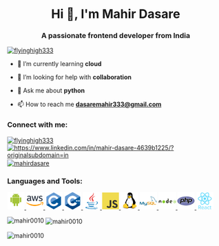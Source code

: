  <h1 align="center">Hi 👋, I'm Mahir Dasare</h1>
<h3 align="center">A passionate frontend developer from India</h3>

<p align="left"> <a href="https://twitter.com/flyinghigh333" target="blank"><img src="https://img.shields.io/twitter/follow/flyinghigh333?logo=twitter&style=for-the-badge" alt="flyinghigh333" /></a> </p>

- 🌱 I’m currently learning **cloud**

- 🤝 I’m looking for help with **collaboration**

- 💬 Ask me about **python**

- 📫 How to reach me **dasaremahir333@gmail.com**

<h3 align="left">Connect with me:</h3>
<p align="left">
<a href="https://twitter.com/flyinghigh333" target="blank"><img align="center" src="https://raw.githubusercontent.com/rahuldkjain/github-profile-readme-generator/master/src/images/icons/Social/twitter.svg" alt="flyinghigh333" height="30" width="40" /></a>
<a href="https://linkedin.com/in/https://www.linkedin.com/in/mahir-dasare-4639b1225/?originalsubdomain=in" target="blank"><img align="center" src="https://raw.githubusercontent.com/rahuldkjain/github-profile-readme-generator/master/src/images/icons/Social/linked-in-alt.svg" alt="https://www.linkedin.com/in/mahir-dasare-4639b1225/?originalsubdomain=in" height="30" width="40" /></a>
<a href="https://instagram.com/mahirdasare" target="blank"><img align="center" src="https://raw.githubusercontent.com/rahuldkjain/github-profile-readme-generator/master/src/images/icons/Social/instagram.svg" alt="mahirdasare" height="30" width="40" /></a>
</p>

<h3 align="left">Languages and Tools:</h3>
<p align="left"> <a href="https://developer.android.com" target="_blank" rel="noreferrer"> <img src="https://raw.githubusercontent.com/devicons/devicon/master/icons/android/android-original-wordmark.svg" alt="android" width="40" height="40"/> </a> <a href="https://aws.amazon.com" target="_blank" rel="noreferrer"> <img src="https://raw.githubusercontent.com/devicons/devicon/master/icons/amazonwebservices/amazonwebservices-original-wordmark.svg" alt="aws" width="40" height="40"/> </a> <a href="https://www.cprogramming.com/" target="_blank" rel="noreferrer"> <img src="https://raw.githubusercontent.com/devicons/devicon/master/icons/c/c-original.svg" alt="c" width="40" height="40"/> </a> <a href="https://www.w3schools.com/cpp/" target="_blank" rel="noreferrer"> <img src="https://raw.githubusercontent.com/devicons/devicon/master/icons/cplusplus/cplusplus-original.svg" alt="cplusplus" width="40" height="40"/> </a> <a href="https://www.java.com" target="_blank" rel="noreferrer"> <img src="https://raw.githubusercontent.com/devicons/devicon/master/icons/java/java-original.svg" alt="java" width="40" height="40"/> </a> <a href="https://developer.mozilla.org/en-US/docs/Web/JavaScript" target="_blank" rel="noreferrer"> <img src="https://raw.githubusercontent.com/devicons/devicon/master/icons/javascript/javascript-original.svg" alt="javascript" width="40" height="40"/> </a> <a href="https://www.linux.org/" target="_blank" rel="noreferrer"> <img src="https://raw.githubusercontent.com/devicons/devicon/master/icons/linux/linux-original.svg" alt="linux" width="40" height="40"/> </a> <a href="https://www.mysql.com/" target="_blank" rel="noreferrer"> <img src="https://raw.githubusercontent.com/devicons/devicon/master/icons/mysql/mysql-original-wordmark.svg" alt="mysql" width="40" height="40"/> </a> <a href="https://nodejs.org" target="_blank" rel="noreferrer"> <img src="https://raw.githubusercontent.com/devicons/devicon/master/icons/nodejs/nodejs-original-wordmark.svg" alt="nodejs" width="40" height="40"/> </a> <a href="https://www.php.net" target="_blank" rel="noreferrer"> <img src="https://raw.githubusercontent.com/devicons/devicon/master/icons/php/php-original.svg" alt="php" width="40" height="40"/> </a> <a href="https://reactjs.org/" target="_blank" rel="noreferrer"> <img src="https://raw.githubusercontent.com/devicons/devicon/master/icons/react/react-original-wordmark.svg" alt="react" width="40" height="40"/> </a> </p>

<p><img align="left" src="https://github-readme-stats.vercel.app/api/top-langs?username=mahir0010&show_icons=true&locale=en&layout=compact" alt="mahir0010" /></p>

<p>&nbsp;<img align="center" src="https://github-readme-stats.vercel.app/api?username=mahir0010&show_icons=true&locale=en" alt="mahir0010" /></p>

<p><img align="center" src="https://github-readme-streak-stats.herokuapp.com/?user=mahir0010&" alt="mahir0010" /></p>
